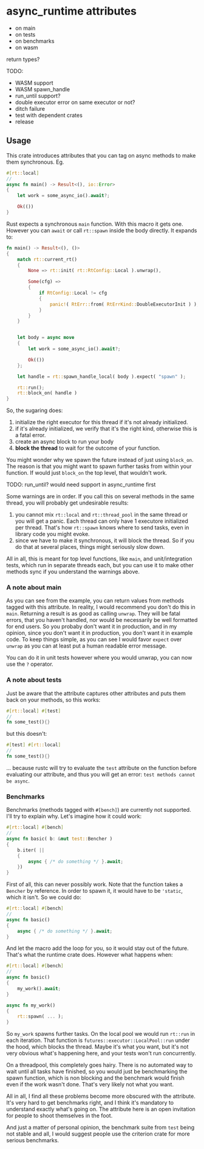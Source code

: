 # async_runtime attributes

- on main
- on tests
- on benchmarks
- on wasm

return types?


TODO:

- WASM support
- WASM spawn_handle
- run_until support?
- double executor error on same executor or not?
- ditch failure
- test with dependent crates
- release


## Usage

This crate introduces attributes that you can tag on async methods to make them synchronous. Eg.
```rust
#[rt::local]
//
async fn main() -> Result<(), io::Error>
{
	let work = some_async_io().await?;

	Ok(())
}
```

Rust expects a synchronous `main` function. With this macro it gets one. However you can `await` or call `rt::spawn` inside the body directly. It expands to:

```rust
fn main() -> Result<(), ()>
{
	match rt::current_rt()
	{
		None => rt::init( rt::RtConfig::Local ).unwrap(),

		Some(cfg) =>
		{
			if RtConfig::Local != cfg
			{
				panic!( RtErr::from( RtErrKind::DoubleExecutorInit ) );
			}
		}
	}


	let body = async move
	{
		let work = some_async_io().await?;

		Ok(())
	};

	let handle = rt::spawn_handle_local( body ).expect( "spawn" );

	rt::run();
	rt::block_on( handle )
}
```

So, the sugaring does:
1. initialize the right executor for this thread if it's not already initialized.
2. if it's already initialized, we verify that it's the right kind, otherwise this is a fatal error.
3. create an async block to run your body
4. **block the thread** to wait for the outcome of your function.

You might wonder why we spawn the future instead of just using `block_on`. The reason is that you might want to spawn further tasks from within your function. If would just `block_on` the top level, that wouldn't work.

TODO: run_until? would need support in async_runtime first

Some warnings are in order. If you call this on several methods in the same thread, you will probably get undesirable results:

1. you cannot mix `rt::local` and `rt::thread_pool` in the same thread or you will get a panic. Each thread can only have 1 executore initialized per thread. That's how `rt::spawn` knows where to send tasks, even in library code you might evoke.
2. since we have to make it synchronous, it will block the thread. So if you do that at several places, things might seriously slow down.

All in all, this is meant for top level functions, like `main`, and unit/integration tests, which run in separate threads each, but you can use it to make other methods sync if you understand the warnings above.


### A note about main

As you can see from the example, you can return values from methods tagged with this attribute. In reality, I would recommend you don't do this in `main`. Returning a result is as good as calling `unwrap`. They will be fatal errors, that you haven't handled, nor would be necessarily be well formatted for end users. So you probaby don't want it in production, and in my opinion, since you don't want it in production, you don't want it in example code. To keep things simple, as you can see I would favor `expect` over `unwrap` as you can at least put a human readable error message.

You can do it in unit tests however where you would unwrap, you can now use the `?` operator.


### A note about tests

Just be aware that the attribute captures other attributes and puts them back on your methods, so this works:

```rust
#[rt::local] #[test]
//
fn some_test(){}
```

but this doesn't:

```rust
#[test] #[rt::local]
//
fn some_test(){}
```
... because rustc will try to evaluate the `test` attribute on the function before evaluating our attribute, and thus you will get an error: `test methods cannot be async`.


### Benchmarks

Benchmarks (methods tagged with `#[bench]`) are currently not supported. I'll try to explain why. Let's imagine how it could work:

```rust
#[rt::local] #[bench]
//
async fn basic( b: &mut test::Bencher )
{
	b.iter( ||
	{
		async { /* do something */ }.await;
	})
}
```

First of all, this can never possibly work. Note that the function takes a `Bencher` by reference. In order to spawn it, it would have to be `'static`, which it isn't. So we could do:

```rust
#[rt::local] #[bench]
//
async fn basic()
{
	async { /* do something */ }.await;
}
```

And let the macro add the loop for you, so it would stay out of the future. That's what the runtime crate does. However what happens when:


```rust
#[rt::local] #[bench]
//
async fn basic()
{
	my_work().await;
}

async fn my_work()
{
	rt::spawn( ... );
}
```

So `my_work` spawns further tasks. On the local pool we would run `rt::run` in each iteration. That function is `futures::executor::LocalPool::run` under the hood, which blocks the thread. Maybe it's what you want, but it's not very obvious what's happening here, and your tests won't run concurrently.

On a threadpool, this completely goes hairy. There is no automated way to wait until all tasks have finished, so you would just be benchmarking the spawn function, which is non blocking and the benchmark would finish even if the work wasn't done. That's very likely not what you want.

All in all, I find all these problems become more obscured with the attribute. It's very hard to get benchmarks right, and I think it's mandatory to understand exactly what's going on. The attribute here is an open invitation for people to shoot themselves in the foot.

And just a matter of personal opinion, the benchmark suite from `test` being not stable and all, I would suggest people use the criterion crate for more serious benchmarks.
